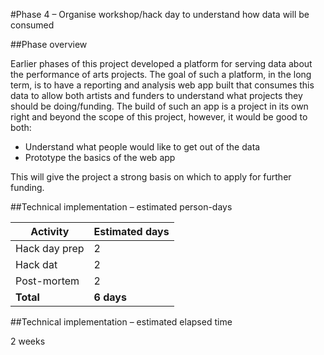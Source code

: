 #Phase 4 – Organise workshop/hack day to understand how data will be consumed

##Phase overview

Earlier phases of this project developed a platform for serving data about the performance of arts projects. The goal of such a platform, in the long term, is to have a reporting and analysis web app built that consumes this data to allow both artists and funders to understand what projects they should be doing/funding. The build of such an app is a project in its own right and beyond the scope of this project, however, it would be good to both:

* Understand what people would like to get out of the data
* Prototype the basics of the web app

This will give the project a strong basis on which to apply for further funding.


##Technical implementation – estimated person-days

Activity | Estimated days
--- | ---
Hack day prep | 2
Hack dat | 2
Post-mortem | 2
**Total** | **6 days**

##Technical implementation – estimated elapsed time

2 weeks